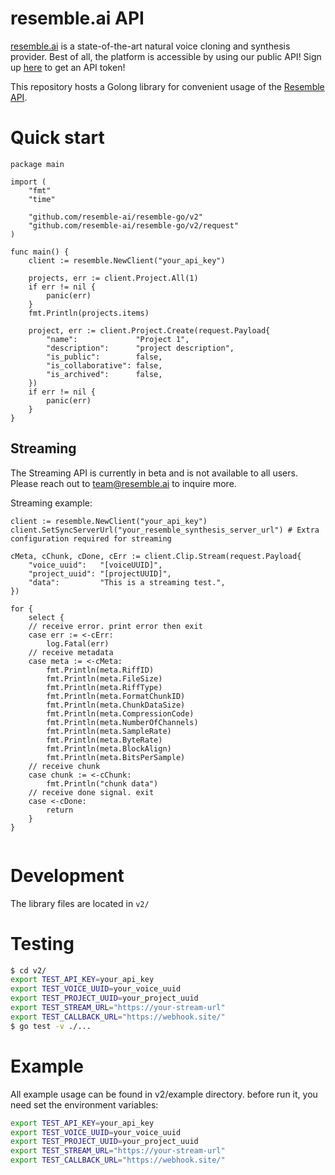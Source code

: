 # resemble.ai API

[resemble.ai](https://resemble.ai) is a state-of-the-art natural voice cloning and synthesis provider. Best of all, the platform is accessible by using our public API! Sign up [here](https://app.resemble.ai) to get an API token!

This repository hosts a Golong library for convenient usage of the [Resemble API](https://docs.resemble.ai).

# Quick start 

```golang 
package main

import (
	"fmt"
	"time"

	"github.com/resemble-ai/resemble-go/v2"
	"github.com/resemble-ai/resemble-go/v2/request"
)

func main() {
    client := resemble.NewClient("your_api_key")

    projects, err := client.Project.All(1)
	if err != nil {
		panic(err)
	}
    fmt.Println(projects.items)

    project, err := client.Project.Create(request.Payload{
        "name":             "Project 1",
        "description":      "project description",
        "is_public":        false,
        "is_collaborative": false,
        "is_archived":      false,
    })
    if err != nil {
        panic(err)
    }
}

```

## Streaming
The Streaming API is currently in beta and is not available to all users. Please reach out to team@resemble.ai to inquire more.

Streaming example:
```golang
client := resemble.NewClient("your_api_key")
client.SetSyncServerUrl("your_resemble_synthesis_server_url") # Extra configuration required for streaming

cMeta, cChunk, cDone, cErr := client.Clip.Stream(request.Payload{
    "voice_uuid":   "[voiceUUID]",
    "project_uuid": "[projectUUID]",
    "data":         "This is a streaming test.",
})

for {
    select {
    // receive error. print error then exit
    case err := <-cErr:
        log.Fatal(err)
    // receive metadata
    case meta := <-cMeta:
        fmt.Println(meta.RiffID)
        fmt.Println(meta.FileSize)
        fmt.Println(meta.RiffType)
        fmt.Println(meta.FormatChunkID)
        fmt.Println(meta.ChunkDataSize)
        fmt.Println(meta.CompressionCode)
        fmt.Println(meta.NumberOfChannels)
        fmt.Println(meta.SampleRate)
        fmt.Println(meta.ByteRate)
        fmt.Println(meta.BlockAlign)
        fmt.Println(meta.BitsPerSample)
    // receive chunk
    case chunk := <-cChunk:
        fmt.Println("chunk data")
    // receive done signal. exit
    case <-cDone:
        return
    }
}


```
# Development
The library files are located in `v2/`

# Testing 
```bash
$ cd v2/ 
export TEST_API_KEY=your_api_key
export TEST_VOICE_UUID=your_voice_uuid
export TEST_PROJECT_UUID=your_project_uuid
export TEST_STREAM_URL="https://your-stream-url"
export TEST_CALLBACK_URL="https://webhook.site/"
$ go test -v ./...
```

# Example 
All example usage can be found in v2/example directory. before run it, you need set the environment variables: 

```bash
export TEST_API_KEY=your_api_key
export TEST_VOICE_UUID=your_voice_uuid
export TEST_PROJECT_UUID=your_project_uuid
export TEST_STREAM_URL="https://your-stream-url"
export TEST_CALLBACK_URL="https://webhook.site/"
```